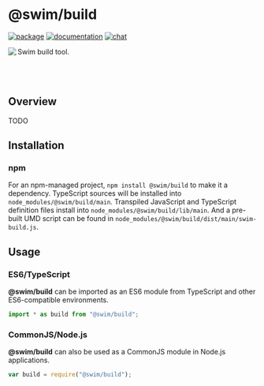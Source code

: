 # @swim/build

[![package](https://img.shields.io/npm/v/@swim/build.svg)](https://www.npmjs.com/package/@swim/build)
[![documentation](https://img.shields.io/badge/doc-TypeDoc-blue.svg)](http://docs.swim.ai/js/latest/modules/_swim_build.html)
[![chat](https://img.shields.io/badge/chat-Gitter-green.svg)](https://gitter.im/swimos/community)

<a href="https://developer.swim.ai"><img src="https://cdn.swim.ai/images/marlin-blue.svg" align="left"></a>

Swim build tool.<br><br><br><br>

## Overview

TODO

## Installation

### npm

For an npm-managed project, `npm install @swim/build` to make it a dependency.
TypeScript sources will be installed into `node_modules/@swim/build/main`.
Transpiled JavaScript and TypeScript definition files install into
`node_modules/@swim/build/lib/main`.  And a pre-built UMD script can
be found in `node_modules/@swim/build/dist/main/swim-build.js`.

## Usage

### ES6/TypeScript

**@swim/build** can be imported as an ES6 module from TypeScript and other
ES6-compatible environments.

```typescript
import * as build from "@swim/build";
```

### CommonJS/Node.js

**@swim/build** can also be used as a CommonJS module in Node.js applications.

```javascript
var build = require("@swim/build");
```
